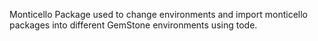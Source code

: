 Monticello Package used to change environments and import monticello packages into different GemStone environments using tode.
